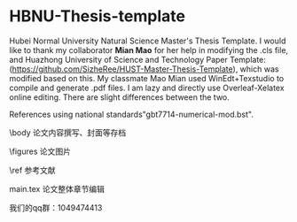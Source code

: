 # HBNU-Thesis-template
Hubei Normal University Natural Science Master's Thesis Template.
I would like to thank my collaborator **Mian Mao** for her help in modifying the .cls file, and Huazhong University of Science and Technology Paper Template: (https://github.com/SizheRee/HUST-Master-Thesis-Template), which was modified based on this.
My classmate Mao Mian used WinEdt+Texstudio to compile and generate .pdf files. I am lazy and directly use Overleaf-Xelatex online editing. There are slight differences between the two.

References using national standards"gbt7714-numerical-mod.bst".



\body  论文内容撰写、封面等存档


\figures 论文图片


\ref 参考文献


main.tex 论文整体章节编辑


我们的qq群：1049474413
